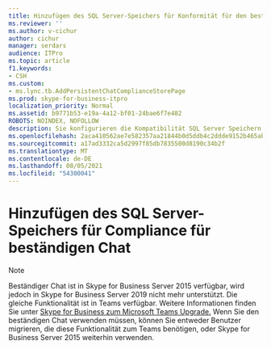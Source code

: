 ```yaml
---
title: Hinzufügen des SQL Server-Speichers für Konformität für den beständigen Chat
ms.reviewer: ''
ms.author: v-cichur
author: cichur
manager: serdars
audience: ITPro
ms.topic: article
f1.keywords:
- CSH
ms.custom:
- ms.lync.tb.AddPersistentChatComplianceStorePage
ms.prod: skype-for-business-itpro
localization_priority: Normal
ms.assetid: b9771b53-e19a-4a12-bf01-24bae6f7e482
ROBOTS: NOINDEX, NOFOLLOW
description: Sie konfigurieren die Kompatibilität SQL Server Speichern, die Datenbanken für die Kompatibilitätsfunktion für den Server für beständigen Chat oder den Server für beständigen Chat bereitstellen.
ms.openlocfilehash: 2aca410562ae7e582357aa21844b0d5ddb4c2ddde9152b465ab43a8783db672f
ms.sourcegitcommit: a17ad3332ca5d2997f85db7835500d8190c34b2f
ms.translationtype: MT
ms.contentlocale: de-DE
ms.lasthandoff: 08/05/2021
ms.locfileid: "54300041"
---
```

# <a name="add-persistent-chat-compliance-sql-server-store"></a>Hinzufügen des SQL Server-Speichers für Compliance für beständigen Chat

> [!NOTE] 
> Beständiger Chat ist in Skype for Business Server 2015 verfügbar, wird jedoch in Skype for Business Server 2019 nicht mehr unterstützt. Die gleiche Funktionalität ist in Teams verfügbar. Weitere Informationen finden Sie unter [Skype for Business zum Microsoft Teams Upgrade.](/MicrosoftTeams/upgrade-start-here) Wenn Sie den beständigen Chat verwenden müssen, können Sie entweder Benutzer migrieren, die diese Funktionalität zum Teams benötigen, oder Skype for Business Server 2015 weiterhin verwenden.